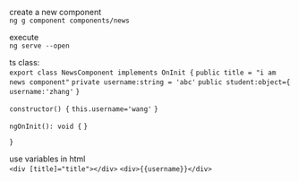  create a new component  
`ng g component components/news`

execute   
`ng serve --open`

ts class:  
`export class NewsComponent implements OnInit {`
    `public title = "i am news component"`
    `private username:string = 'abc'`
    `public student:object={`
        `username:'zhang'`
    `}`

  `constructor() {` 
      `this.username='wang'`
  `}`

  `ngOnInit(): void {`
  `}`

`}` 

use variables in html  
`<div [title]="title"></div>`
`<div>{{username}}</div>`
